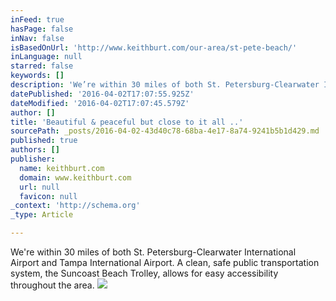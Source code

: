 ```yaml
---
inFeed: true
hasPage: false
inNav: false
isBasedOnUrl: 'http://www.keithburt.com/our-area/st-pete-beach/'
inLanguage: null
starred: false
keywords: []
description: 'We’re within 30 miles of both St. Petersburg-Clearwater International Airport and Tampa International Airport. A clean, safe public transportation system, the Suncoast Beach Trolley, allows for easy accessibility throughout the area.'
datePublished: '2016-04-02T17:07:55.925Z'
dateModified: '2016-04-02T17:07:45.579Z'
author: []
title: 'Beautiful & peaceful but close to it all ..'
sourcePath: _posts/2016-04-02-43d40c78-68ba-4e17-8a74-9241b5b1d429.md
published: true
authors: []
publisher:
  name: keithburt.com
  domain: www.keithburt.com
  url: null
  favicon: null
_context: 'http://schema.org'
_type: Article

---
```

We're within 30 miles of both St. Petersburg-Clearwater International Airport and Tampa International Airport. A clean, safe public transportation system, the Suncoast Beach Trolley, allows for easy accessibility throughout the area.
![](https://s3-us-west-2.amazonaws.com/the-grid-img/p/fd5a1c44135a04ec47c0f0f3bd42cdd457c45cb9.jpg)